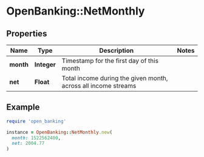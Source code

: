 # OpenBanking::NetMonthly

## Properties

| Name | Type | Description | Notes |
| ---- | ---- | ----------- | ----- |
| **month** | **Integer** | Timestamp for the first day of this month |  |
| **net** | **Float** | Total income during the given month, across all income streams |  |

## Example

```ruby
require 'open_banking'

instance = OpenBanking::NetMonthly.new(
  month: 1522562400,
  net: 2004.77
)
```


